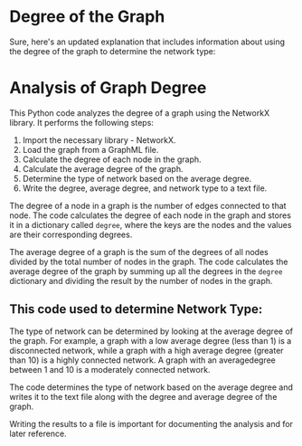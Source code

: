 # Degree of the Graph
Sure, here's an updated explanation that includes information about using the degree of the graph to determine the network type:

# Analysis of Graph Degree

This Python code analyzes the degree of a graph using the NetworkX library. It performs the following steps:

1. Import the necessary library - NetworkX.
2. Load the graph from a GraphML file.
3. Calculate the degree of each node in the graph.
4. Calculate the average degree of the graph.
5. Determine the type of network based on the average degree.
6. Write the degree, average degree, and network type to a text file.

The degree of a node in a graph is the number of edges connected to that node. The code calculates the degree of each node in the graph and stores it in a dictionary called `degree`, where the keys are the nodes and the values are their corresponding degrees.

The average degree of a graph is the sum of the degrees of all nodes divided by the total number of nodes in the graph. The code calculates the average degree of the graph by summing up all the degrees in the `degree` dictionary and dividing the result by the number of nodes in the graph.
## This code used to determine Network Type: 
The type of network can be determined by looking at the average degree of the graph. For example, a graph with a low average degree (less than 1) is a disconnected network, while a graph with a high average degree (greater than 10) is a highly connected network. A graph with an averagedegree between 1 and 10 is a moderately connected network.

The code determines the type of network based on the average degree and writes it to the text file along with the degree and average degree of the graph. 

Writing the results to a file is important for documenting the analysis and for later reference.